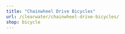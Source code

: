 ```yaml
---
title: "Chainwheel Drive Bicycles"
url: /clearwater/chainwheel-drive-bicycles/
shop: bicycle
---
```

